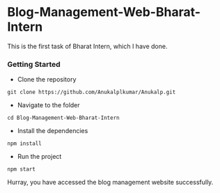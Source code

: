 # Blog-Management-Web-Bharat-Intern

This is the first task of Bharat Intern, which I have done.

### Getting Started
- Clone the repository
```
git clone https://github.com/Anukalplkumar/Anukalp.git
```

- Navigate to the folder
```
cd Blog-Management-Web-Bharat-Intern
```

- Install the dependencies
```
npm install
```

- Run the project
```
npm start
```

Hurray, you have accessed the blog management website successfully.
